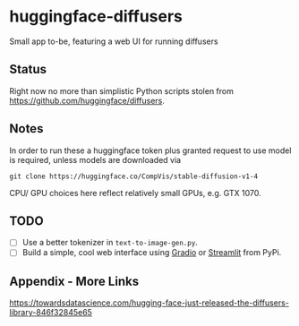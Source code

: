 # huggingface-diffusers
Small app to-be, featuring a web UI for running diffusers

## Status
Right now no more than simplistic Python scripts stolen from
https://github.com/huggingface/diffusers.

## Notes
In order to run these a huggingface token plus granted request to use model is
required, unless models are downloaded via
```
git clone https://huggingface.co/CompVis/stable-diffusion-v1-4
```
CPU/ GPU choices here reflect relatively small GPUs, e.g. GTX 1070.

## TODO
- [ ] Use a better tokenizer in ``text-to-image-gen.py``.
- [ ] Build a simple, cool web interface using
[Gradio](https://pypi.org/project/gradio/)
or
[Streamlit](https://streamlit.io/) from PyPi. 

## Appendix - More Links
https://towardsdatascience.com/hugging-face-just-released-the-diffusers-library-846f32845e65
